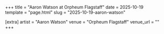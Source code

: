 +++
title = "Aaron Watson at Orpheum Flagstaff"
date = 2025-10-19
template = "page.html"
slug = "2025-10-19-aaron-watson"

[extra]
artist = "Aaron Watson"
venue = "Orpheum Flagstaff"
venue_url = ""
+++
